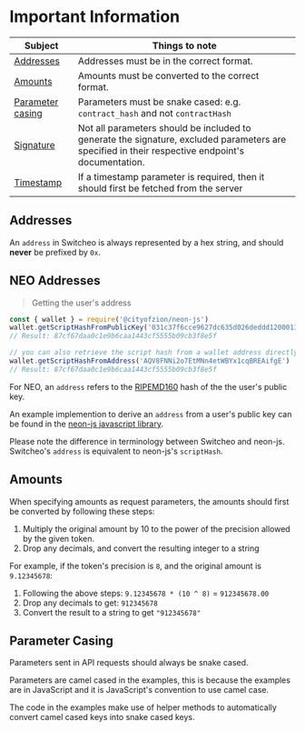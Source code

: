 # Important Information

Subject                   | Things to note
------------------------- | ----------
[Addresses](#addresses)   | Addresses must be in the correct format.
[Amounts](#amounts)       | Amounts must be converted to the correct format.
[Parameter casing](#parameter-casing)          | Parameters must be snake cased: e.g. `contract_hash` and not `contractHash`
[Signature](#signing-request-parameters) | Not all parameters should be included to generate the signature, excluded parameters are specified in their respective endpoint's documentation.
[Timestamp](#timestamp)   | If a timestamp parameter is required, then it should first be fetched from the server

## Addresses
An `address` in Switcheo is always represented by a hex string, and should **never** be prefixed by `0x`.

## NEO Addresses

> Getting the user's address

```js
const { wallet } = require('@cityofzion/neon-js')
wallet.getScriptHashFromPublicKey('031c37f6cce9627dc635d026deddd1200013c1b78dac767cdb507339a831183fd9')
// Result: 87cf67daa0c1e9b6caa1443cf5555b09cb3f8e5f

// you can also retrieve the script hash from a wallet address directly with:
wallet.getScriptHashFromAddress('AQV8FNNi2o7EtMNn4etWBYx1cqBREAifgE')
// Result: 87cf67daa0c1e9b6caa1443cf5555b09cb3f8e5f
```

For NEO, an `address` refers to the [RIPEMD160](https://en.wikipedia.org/wiki/RIPEMD) hash of the the user's public key.

An example implemention to derive an `address` from a user's public key can be found in the
[neon-js javascript library](https://github.com/CityOfZion/neon-js/blob/5d61c31a5d6e5e2e29095e08c70d23449810b509/src/wallet/core.js#L92).

Please note the difference in terminology between Switcheo and neon-js. Switcheo's `address` is equivalent to neon-js's `scriptHash`.

## Amounts

When specifying amounts as request parameters, the amounts should first be converted by following these steps:

1. Multiply the original amount by 10 to the power of the precision allowed by the given token.
2. Drop any decimals, and convert the resulting integer to a string

For example, if the token's precision is `8`, and the original amount is `9.12345678`:

1. Following the above steps: `9.12345678 * (10 ^ 8)` = `912345678.00`
2. Drop any decimals to get: `912345678`
3. Convert the result to a string to get `"912345678"`

## Parameter Casing

Parameters sent in API requests should always be snake cased.

Parameters are camel cased in the examples, this is because the examples are in JavaScript and it is
JavaScript's convention to use camel case.

The code in the examples make use of helper methods to automatically convert camel cased keys into
snake cased keys.

